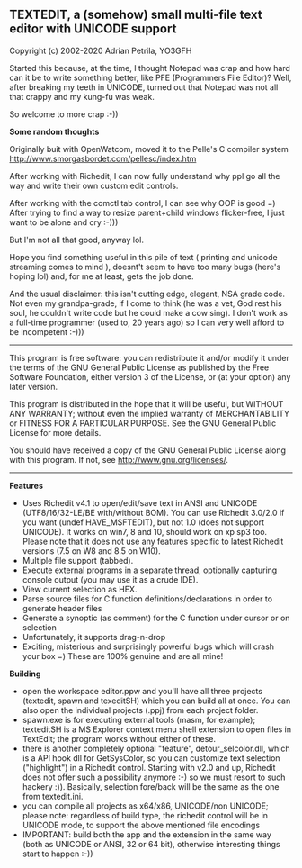 ## TEXTEDIT, a (somehow) small multi-file text editor with UNICODE support

Copyright (c) 2002-2020 Adrian Petrila, YO3GFH<br>

Started this because, at the time, I thought Notepad was crap and how
hard can it be to write something better, like PFE (Programmers File Editor)?
Well, after breaking my teeth in UNICODE, turned out that Notepad was not all
that crappy and my kung-fu was weak.

So welcome to more crap :-))
    
**Some random thoughts**

Originally buit with OpenWatcom, moved it to the Pelle's C compiler system<br>
<http://www.smorgasbordet.com/pellesc/index.htm>

After working with Richedit, I can now fully understand why ppl go all the way
and write their own custom edit controls.

After working with the comctl tab control, I can see why OOP is good =)
After trying to find a way to resize parent+child windows flicker-free,
I just want to be alone and cry :-)))

But I'm not all that good, anyway lol.

Hope you find something useful in this pile of text ( printing and unicode streaming
comes to mind ), doesnt't seem to have too many bugs (here's hoping lol) and, for
me at least, gets the job done.

And the usual disclaimer: this isn't cutting edge, elegant, NSA grade code.
Not even my grandpa-grade, if I come to think (he was a vet, God rest his soul,
he couldn't write code but he could make a cow sing).
I don't work as a full-time programmer (used to, 20 years ago) so I can
very well afford to be incompetent :-)))
    
-------

This program is free software: you can redistribute it and/or modify
it under the terms of the GNU General Public License as published by
the Free Software Foundation, either version 3 of the License, or
(at your option) any later version.

This program is distributed in the hope that it will be useful,
but WITHOUT ANY WARRANTY; without even the implied warranty of
MERCHANTABILITY or FITNESS FOR A PARTICULAR PURPOSE.  See the
GNU General Public License for more details.

You should have received a copy of the GNU General Public License
along with this program.  If not, see <http://www.gnu.org/licenses/>.

-------

**Features**

* Uses Richedit v4.1 to open/edit/save text in ANSI and UNICODE (UTF8/16/32-LE/BE with/without BOM). You can use Richedit 3.0/2.0 if you want (undef HAVE_MSFTEDIT), but not 1.0 (does not support UNICODE). It works on win7, 8 and 10, should work on xp sp3 too. Please note that it does not use any features specific to latest Richedit versions (7.5 on W8 and 8.5 on W10).
* Multiple file support (tabbed).
* Execute external programs in a separate thread, optionally capturing console output (you may use it as a crude IDE).
* View current selection as HEX.
* Parse source files for C function definitions/declarations in order to generate header files
* Generate a synoptic (as comment) for the C function under cursor or on selection
* Unfortunately, it supports drag-n-drop
* Exciting, misterious and surprisingly powerful bugs which will crash your box =) These are 100% genuine and are all mine!

**Building**

* open the workspace editor.ppw and you'll have all three projects (textedit, spawn and texeditSH) which you can build all at once. You can also open the individual projects (.ppj) from each project folder.
* spawn.exe is for executing external tools (masm, for example); texteditSH is a MS Explorer context menu shell extension to open files in TextEdit; the program works without either of these.
* there is another completely optional "feature", detour_selcolor.dll, which is a API hook dll for GetSysColor, so you can customize text selection ("highlight") in a Richedit control. Starting with v2.0 and up, Richedit does not offer such a possibility anymore :-) so we must resort to such hackery :)). Basically, selection fore/back will be the same as the one from textedit.ini.
* you can compile all projects as x64/x86, UNICODE/non UNICODE; please note: regardless of build type, the richedit control will be in UNICODE mode, to support the above mentioned file encodings
* IMPORTANT: build both the app and the extension in the same way (both as UNICODE or ANSI, 32 or 64 bit), otherwise interesting things start to happen :-))


